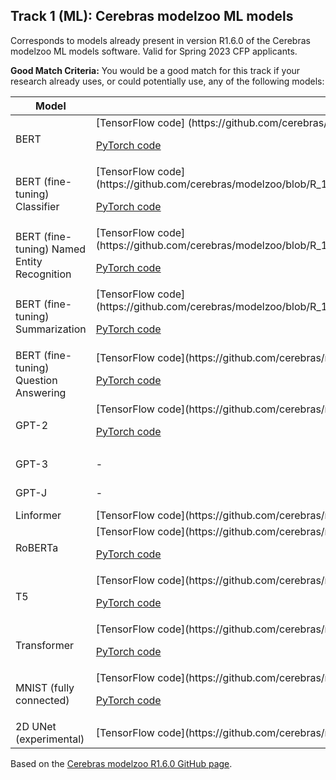 ## Track 1 (ML): Cerebras modelzoo ML models ##
Corresponds to models already present in version R1.6.0 of the Cerebras modelzoo ML models software. Valid for Spring 2023 CFP applicants.

**Good Match Criteria:** You would be a good match for this track if your research already uses, or could potentially use, any of the following models:
<table>
  <thead>
    <tr>
      <th>Model</th><th>Layer Pipeline mode</th><th>Weight Streaming mode</th>
    </tr>
  </thead
<tbody>
<tr>
  <td>BERT</td>
  <td>     
[TensorFlow code] (https://github.com/cerebras/modelzoo/blob/R_1.6.0/modelzoo/transformers/tf/bert)
    
[PyTorch code](https://github.com/cerebras/modelzoo/blob/R_1.6.0/modelzoo/transformers/pytorch/bert)</td>
  <td>-</td>
</tr>
<tr>
<td>BERT (fine-tuning) Classifier</td>
<td> [TensorFlow code](https://github.com/cerebras/modelzoo/blob/R_1.6.0/modelzoo/transformers/tf/bert/fine_tuning/classifier)
  
[PyTorch code](https://github.com/cerebras/modelzoo/blob/R_1.6.0/modelzoo/transformers/pytorch/bert/fine_tuning/classifier)</td>
<td>-</td>  
</tr>

<tr>
  <td>BERT (fine-tuning) Named Entity Recognition</td><td>
[TensorFlow code](https://github.com/cerebras/modelzoo/blob/R_1.6.0/modelzoo/transformers/tf/bert/fine_tuning/token_classifier)
  
[PyTorch code](https://github.com/cerebras/modelzoo/blob/R_1.6.0/modelzoo/transformers/pytorch/bert/fine_tuning/token_classifier)</td>
<td>-</td>
</tr>

<tr>
  <td>BERT (fine-tuning) Summarization</td>
<td> [TensorFlow code](https://github.com/cerebras/modelzoo/blob/R_1.6.0/modelzoo/transformers/tf/bert/fine_tuning/extractive_summarization)
  
[PyTorch code](https://github.com/cerebras/modelzoo/blob/R_1.6.0/modelzoo/transformers/pytorch/bert/fine_tuning/extractive_summarization)</td>
<td>-</td>
</tr>

<tr>
<td>BERT (fine-tuning) Question Answering</td>
<td> [TensorFlow code](https://github.com/cerebras/modelzoo/blob/R_1.6.0/modelzoo/transformers/tf/bert/fine_tuning/qa)
  
[PyTorch code](https://github.com/cerebras/modelzoo/blob/R_1.6.0/modelzoo/transformers/pytorch/bert/fine_tuning/qa)</td>
<td>-</td>
</tr>

<tr>
  <td>GPT-2</td>
<td>[TensorFlow code](https://github.com/cerebras/modelzoo/blob/R_1.6.0/modelzoo/transformers/tf/gpt2)
  
[PyTorch code](https://github.com/cerebras/modelzoo/blob/R_1.6.0/modelzoo/transformers/pytorch/gpt2)</td>

<td>&nbsp;
  [TensorFlow code](https://github.com/cerebras/modelzoo/blob/R_1.6.0/modelzoo/transformers/tf/gpt2)</td>
</tr>

<tr> 
  <td>GPT-3</td>
<td>-</td>
<td>[TensorFlow code](https://github.com/cerebras/modelzoo/blob/R_1.6.0/modelzoo/transformers/tf/gpt3)</td>
</tr>

<tr> 
  <td>GPT-J</td>
<td>-</td>
<td>[TensorFlow code](https://github.com/cerebras/modelzoo/blob/R_1.6.0/modelzoo/transformers/tf/gptj)</td>
</tr>

<tr>
<td>Linformer</td>
<td>[TensorFlow code](https://github.com/cerebras/modelzoo/blob/R_1.6.0/modelzoo/transformers/tf/linformer)</td>
<td>-</td>
</tr>

<tr>
<td>RoBERTa</td>
<td>
  [TensorFlow code](https://github.com/cerebras/modelzoo/blob/R_1.6.0/modelzoo/transformers/tf/bert)
  
[PyTorch code](https://github.com/cerebras/modelzoo/blob/R_1.6.0/modelzoo/transformers/pytorch/bert)</td>
<td>-</td>
</tr>

<tr>
<td>T5</td>
<td>
[TensorFlow code](https://github.com/cerebras/modelzoo/blob/R_1.6.0/modelzoo/transformers/tf/t5)
  
[PyTorch code](https://github.com/cerebras/modelzoo/blob/R_1.6.0/modelzoo/transformers/pytorch/t5)</td>
<td>-</td>
</tr>

<tr><td>Transformer</td>
<td>[TensorFlow code](https://github.com/cerebras/modelzoo/blob/R_1.6.0/modelzoo/transformers/tf/transformer)
  
[PyTorch code](https://github.com/cerebras/modelzoo/blob/R_1.6.0/modelzoo/transformers/pytorch/transformer)</td>
<td>-</td>
</tr>

<tr>
  <td>MNIST (fully connected)</td>
<td>[TensorFlow code](https://github.com/cerebras/modelzoo/blob/R_1.6.0/modelzoo/fc_mnist/tf)
  
[PyTorch code](https://github.com/cerebras/modelzoo/blob/R_1.6.0/modelzoo/fc_mnist/pytorch)</td>
<td>-</td>
</tr>

<tr>
  <td>2D UNet (experimental)</td>
<td>[TensorFlow code](https://github.com/cerebras/modelzoo/blob/R_1.6.0/modelzoo/unet/tf)</td>
<td>-</td>
</tbody>
</table>

Based on the [Cerebras modelzoo R1.6.0 GitHub page](https://github.com/cerebras/modelzoo/tree/R_1.6.0#models-in-this-repository).

